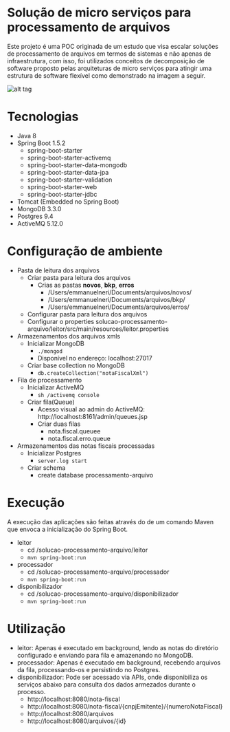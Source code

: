 # Solução de micro serviços para processamento de arquivos

Este projeto é uma POC originada de um estudo que visa escalar soluções de processamento de arquivos em termos de sistemas e não apenas de infraestrutura, com isso, foi utilizados conceitos de decomposição de software proposto pelas arquiteturas de micro serviços para atingir uma estrutura de software flexível como demonstrado na imagem a seguir. 

![alt tag](https://github.com/emmanuelneri/solucao-processamento-arquivo/blob/master/arquivo/microservices-processamento-arquivo.png)

# Tecnologias
- Java 8
- Spring Boot 1.5.2
    - spring-boot-starter
    - spring-boot-starter-activemq
    - spring-boot-starter-data-mongodb
    - spring-boot-starter-data-jpa
    - spring-boot-starter-validation
    - spring-boot-starter-web
    - spring-boot-starter-jdbc
- Tomcat (Embedded no Spring Boot)
- MongoDB 3.3.0
- Postgres 9.4
- ActiveMQ 5.12.0

# Configuração de ambiente

- Pasta de leitura dos arquivos
  -  Criar pasta para leitura dos arquivos
     - Crias as pastas **novos**, **bkp**, **erros**
         - /Users/emmanuelneri/Documents/arquivos/novos/
        - /Users/emmanuelneri/Documents/arquivos/bkp/
         - /Users/emmanuelneri/Documents/arquivos/erros/
  -  Configurar pasta para leitura dos arquivos
    - Configurar o properties solucao-processamento-arquivo/leitor/src/main/resources/leitor.properties
- Armazenamentos dos arquivos xmls
  - Inicializar MongoDB
    - ```./mongod```
    - Disponível no endereço: localhost:27017
  - Criar base collection no MongoDB
    - ```db.createCollection("notaFiscalXml")```
- Fila de processamento
  - Inicializar ActiveMQ
    - ```sh /activemq console```
  - Criar fila(Queue) 
    - Acesso visual ao admin do ActiveMQ: http://localhost:8161/admin/queues.jsp
    - Criar duas filas
      - nota.fiscal.queuee
      - nota.fiscal.erro.queue
- Armazenamentos das notas fiscais processadas
   - Inicializar Postgres
      - ```server.log start```
   - Criar schema
      - create database processamento-arquivo
      
# Execução

A execução das aplicações são feitas através do de um comando Maven que envoca a inicialização do Spring Boot.

- leitor
    -  cd /solucao-processamento-arquivo/leitor
    - ```mvn spring-boot:run```
 - processador
    -  cd /solucao-processamento-arquivo/processador
    - ```mvn spring-boot:run```
 - disponibilizador
    -  cd /solucao-processamento-arquivo/disponibilizador
    - ```mvn spring-boot:run```
 
 # Utilização
 
- leitor: Apenas é executado em background, lendo as notas do diretório configurado e enviando para fila e amazenando no MongoDB.
- processador: Apenas é executado em background, recebendo arquivos da fila, processando-os e persistindo no Postgres. 
- disponibilizador: Pode ser acessado via APIs, onde disponibiliza os serviços abaixo para consulta dos dados armezados durante o processo.
    - http://localhost:8080/nota-fiscal
    - http://localhost:8080/nota-fiscal/{cnpjEmitente}/{numeroNotaFiscal}
    - http://localhost:8080/arquivos
    - http://localhost:8080/arquivos/{id}


 
